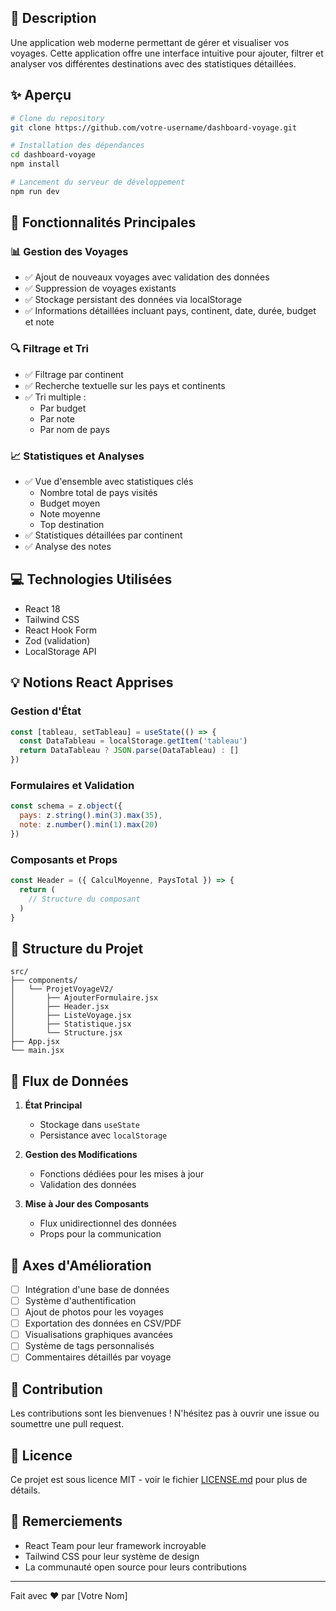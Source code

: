 
## 📝 Description

Une application web moderne permettant de gérer et visualiser vos voyages. Cette application offre une interface intuitive pour ajouter, filtrer et analyser vos différentes destinations avec des statistiques détaillées.

## ✨ Aperçu

```bash
# Clone du repository
git clone https://github.com/votre-username/dashboard-voyage.git

# Installation des dépendances
cd dashboard-voyage
npm install

# Lancement du serveur de développement
npm run dev
```

## 🚀 Fonctionnalités Principales

### 📊 Gestion des Voyages
- ✅ Ajout de nouveaux voyages avec validation des données
- ✅ Suppression de voyages existants
- ✅ Stockage persistant des données via localStorage
- ✅ Informations détaillées incluant pays, continent, date, durée, budget et note

### 🔍 Filtrage et Tri
- ✅ Filtrage par continent
- ✅ Recherche textuelle sur les pays et continents
- ✅ Tri multiple :
  - Par budget
  - Par note
  - Par nom de pays

### 📈 Statistiques et Analyses
- ✅ Vue d'ensemble avec statistiques clés
  - Nombre total de pays visités
  - Budget moyen
  - Note moyenne
  - Top destination
- ✅ Statistiques détaillées par continent
- ✅ Analyse des notes

## 💻 Technologies Utilisées

- React 18
- Tailwind CSS
- React Hook Form
- Zod (validation)
- LocalStorage API

## 💡 Notions React Apprises

### Gestion d'État
```javascript
const [tableau, setTableau] = useState(() => {
  const DataTableau = localStorage.getItem('tableau')
  return DataTableau ? JSON.parse(DataTableau) : []
})
```

### Formulaires et Validation
```javascript
const schema = z.object({
  pays: z.string().min(3).max(35),
  note: z.number().min(1).max(20)
})
```

### Composants et Props
```javascript
const Header = ({ CalculMoyenne, PaysTotal }) => {
  return (
    // Structure du composant
  )
}
```

## 📁 Structure du Projet

```
src/
├── components/
│   └── ProjetVoyageV2/
│       ├── AjouterFormulaire.jsx
│       ├── Header.jsx
│       ├── ListeVoyage.jsx
│       ├── Statistique.jsx
│       └── Structure.jsx
├── App.jsx
└── main.jsx
```

## 🔄 Flux de Données

1. **État Principal**
   - Stockage dans `useState`
   - Persistance avec `localStorage`

2. **Gestion des Modifications**
   - Fonctions dédiées pour les mises à jour
   - Validation des données

3. **Mise à Jour des Composants**
   - Flux unidirectionnel des données
   - Props pour la communication

## 🎯 Axes d'Amélioration

- [ ] Intégration d'une base de données
- [ ] Système d'authentification
- [ ] Ajout de photos pour les voyages
- [ ] Exportation des données en CSV/PDF
- [ ] Visualisations graphiques avancées
- [ ] Système de tags personnalisés
- [ ] Commentaires détaillés par voyage

## 🤝 Contribution

Les contributions sont les bienvenues ! N'hésitez pas à ouvrir une issue ou soumettre une pull request.

## 📄 Licence

Ce projet est sous licence MIT - voir le fichier [LICENSE.md](LICENSE.md) pour plus de détails.

## 🙏 Remerciements

- React Team pour leur framework incroyable
- Tailwind CSS pour leur système de design
- La communauté open source pour leurs contributions

---

Fait avec ❤️ par [Votre Nom]